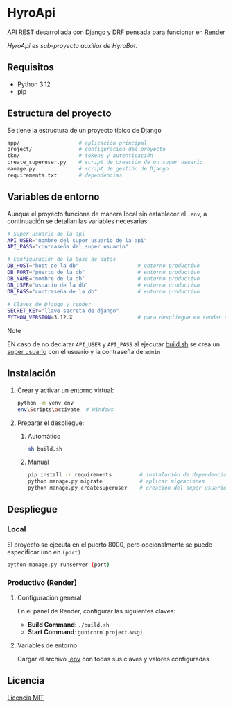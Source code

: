 # HyroApi
API REST desarrollada con [Django](https://www.djangoproject.com) y [DRF](https://www.django-rest-framework.org) pensada para funcionar en [Render](https://render.com)

_HyroApi es sub-proyecto auxiliar de HyroBot._

## Requisitos
- Python 3.12
- pip

## Estructura del proyecto
Se tiene la estructura de un proyecto típico de Django

```sh
app/                   # aplicación principal
project/               # configuración del proyecto
tkn/                   # tokens y autenticación
create_superuser.py    # script de creación de un super usuario
manage.py              # script de gestión de Django
requirements.txt       # dependencias
```

## Variables de entorno
Aunque el proyecto funciona de manera local sin establecer el `.env`, a continuación se detallan las variables necesarias:

```sh
# Super usuario de la api
API_USER="nombre del super usuario de la api"
API_PASS="contraseña del super usuario"

# Configuración de la base de datos
DB_HOST="host de la db"                   # entorno productivo
DB_PORT="puerto de la db"                 # entorno productivo
DB_NAME="nombre de la db"                 # entorno productivo
DB_USER="usuario de la db"                # entorno productivo
DB_PASS="contraseña de la db"             # entorno productivo
    
# Claves de Django y render
SECRET_KEY="llave secreta de django"
PYTHON_VERSION=3.12.X                     # para despliegue en render.com    
```

> [!NOTE]
> EN caso de no declarar `API_USER` y `API_PASS` al ejecutar [build.sh](build.sh) se crea un [super usuario](create_superuser.py) con el usuario y la contraseña de `admin`

## Instalación
1. Crear y activar un entorno virtual:
    ```sh
    python -m venv env
    env\Scripts\activate  # Windows
    ```

2. Preparar el despliegue:
    1. Automático
        ```sh
        sh build.sh
        ```

    2. Manual
        ```sh
        pip install -r requirements         # instalación de dependencias
        python manage.py migrate            # aplicar migraciones
        python manage.py createsuperuser    # creación del super usuario
        ```    

## Despliegue
### Local
El proyecto se ejecuta en el puerto 8000, pero opcionalmente se puede especificar uno en `(port)`
```sh
python manage.py runserver (port)
```

### Productivo (Render)
1. Configuración general
    
    En el panel de Render, configurar las siguientes claves:
    - **Build Command**: `./build.sh`
    - **Start Command**: `gunicorn project.wsgi`

2. Variables de entorno

    Cargar el archivo [.env](#variables-de-entorno) con todas sus claves y valores configuradas

## Licencia
[Licencia MIT](LICENSE)

